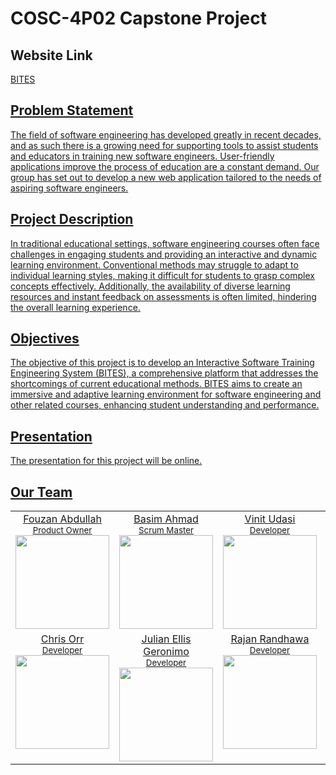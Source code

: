 # COSC-4P02 Capstone Project

## Website Link
<a href="https://bitesapp.org/">
  BITES 

## Problem Statement

The field of software engineering has developed greatly in recent decades, and as such there is a growing need for supporting tools to assist students and educators in training new software engineers. User-friendly applications improve the process of education are a constant demand. Our group has set out to develop a new web application tailored to the needs of aspiring software engineers.

## Project Description
In traditional educational settings, software engineering courses often face challenges in engaging students and providing an interactive and dynamic learning environment. Conventional methods may struggle to adapt to individual learning styles, making it difficult for students to grasp complex concepts effectively. Additionally, the availability of diverse learning resources and instant feedback on assessments is often limited, hindering the overall learning experience.

## Objectives
The objective of this project is to develop an Interactive Software Training Engineering System (BITES), a comprehensive platform that addresses the shortcomings of current educational methods. BITES aims to create an immersive and adaptive learning environment for software engineering and other related courses, enhancing student understanding and performance.
  
## Presentation

The presentation for this project will be online.

## Our Team

<table><tbody><tr>
<td align="center" valign="top" width="20%">
  <a href="https://github.com/FouzanAbdullah">
    Fouzan Abdullah<br />
    <small>Product Owner</small><br/>
    <img src="https://avatars.githubusercontent.com/u/55156434?v=4"
      width="150" 
      height="150">
  </a>
</td>
<td align="center" valign="top" width="20%">
  <a href="https://github.com/basimahmad1">
    Basim Ahmad<br />
    <small>Scrum Master</small><br/>
    <img src="https://avatars.githubusercontent.com/u/147954420?v=4"
      width="150" 
      height="150">
  </a>
  <td align="center" valign="top" width="20%">
  <a href="https://github.com/vinitudasi">
    Vinit Udasi<br />
    <small>Developer</small><br/>
    <img src="https://avatars.githubusercontent.com/u/72248273?v=4"
      width="150" 
      height="150">
  </a>
</td>
<td align="center" valign="top" width="20%">
  <a href="https://github.com/gibclay">
    Monty Oshinov<br />
    <small>Developer</small><br/>
    <img 
      src="https://avatars.githubusercontent.com/u/105026124?v=4" width="150" height="150">
    <br />
  </a>
</td>
</tr>
<tr>
<td align="center" valign="top" width="20%">
  <a href="https://github.com/Qwest500">
    Chris Orr<br />
    <small>Developer</small><br/>
    <img src="https://avatars.githubusercontent.com/u/80013568?v=4"
      width="150" 
      height="150">
  </a>
</td>
<td align="center" valign="top" width="20%">
  <a href="https://github.com/Julellisg">
    Julian Ellis Geronimo<br />
    <small>Developer</small><br/>
    <img src="https://avatars.githubusercontent.com/u/116979382?v=4"
      width="150" 
      height="150">
  </a>
</td>
<td align="center" valign="top" width="20%">
  <a href="https://github.com/rajrand">
    Rajan Randhawa<br />
    <small>Developer</small><br/>
    <img src="https://avatars.githubusercontent.com/u/49103023?v=4"
      width="150" 
      height="150">
  </a>
</td>
<td align="center" valign="top" width="20%">
  <a href="https://github.com/Shubham14-02">
    Shubham Amrelia<br />
    <small>Developer</small><br/>
    <img src="https://avatars.githubusercontent.com/u/65832723?v=4"
      width="150" 
      height="150">
  </a>
</td>
</td></tr></tbody></table>
